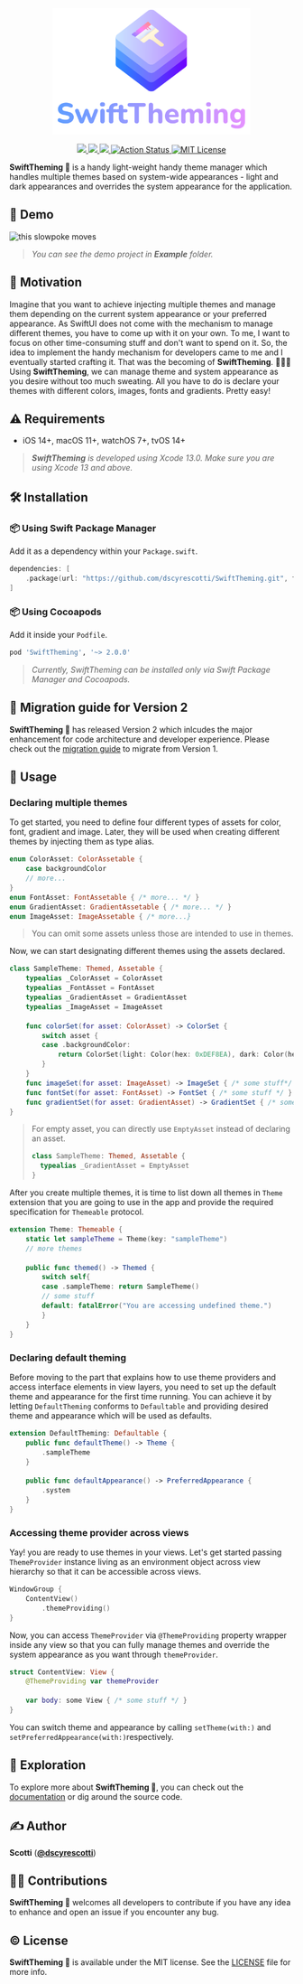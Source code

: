 <p  align="center">
<img  width="70%" src="https://github.com/dscyrescotti/SwiftTheming/blob/main/Assets/swift-theming-logo.png?raw=true">
</p>

<p align="center">
    <a href="https://swiftpackageindex.com/dscyrescotti/SwiftTheming">
	    <img  src="https://img.shields.io/endpoint?url=https%3A%2F%2Fswiftpackageindex.com%2Fapi%2Fpackages%2Fdscyrescotti%2FSwiftTheming%2Fbadge%3Ftype%3Dplatforms"/> 
    </a>
    <a href="https://swiftpackageindex.com/dscyrescotti/SwiftTheming">
	    <img  src="https://img.shields.io/endpoint?url=https%3A%2F%2Fswiftpackageindex.com%2Fapi%2Fpackages%2Fdscyrescotti%2FSwiftTheming%2Fbadge%3Ftype%3Dswift-versions"/> 
    </a>
    <a href="https://codecov.io/gh/dscyrescotti/SwiftTheming">
	    <img  src="https://codecov.io/gh/dscyrescotti/SwiftTheming/branch/main/graph/badge.svg?token=D7DRKAD0VP"/> 
    </a>
    <a href="https://github.com/dscyrescotti/SwiftTheming/actions/workflows/swift.yml">
     	<img src="https://github.com/dscyrescotti/SwiftTheming/actions/workflows/swift.yml/badge.svg" alt="Action Status"/>
    </a>
    <a href="LICENSE">
        <img src="https://img.shields.io/badge/license-MIT-brightgreen.svg" alt="MIT License">
    </a>
</p>

**SwiftTheming 🎨** is a handy light-weight handy theme manager which handles multiple themes based on system-wide appearances - light and dark appearances and overrides the system appearance for the application.

## 📱 Demo
<img src="https://github.com/dscyrescotti/SwiftTheming/blob/main/Assets/demo-app.gif?raw=true" alt="this slowpoke moves"  width="40%"/><br/>
> *You can see the demo project in **Example** folder.*

## 🎉 Motivation 
Imagine that you want to achieve injecting multiple themes and manage them depending on the current system appearance or your preferred appearance. As SwiftUI does not come with the mechanism to manage different themes, you have to come up with it on your own. To me, I want to focus on other time-consuming stuff and don't want to spend on it. So, the idea to implement the handy mechanism for developers came to me and I eventually started crafting it. That was the becoming of **SwiftTheming**. 🎉🎉🎉 Using **SwiftTheming**, we can manage theme and system appearance as you desire without too much sweating. All you have to do is declare your themes with different colors, images, fonts and gradients. Pretty easy!

## ⚠️ Requirements 
- iOS 14+, macOS 11+, watchOS 7+, tvOS 14+

> ***SwiftTheming** is developed using Xcode 13.0. Make sure you are using Xcode 13 and above.*

## 🛠 Installation 
### 📦 Using Swift Package Manager
Add it as a dependency within your `Package.swift`.
```swift
dependencies: [
    .package(url: "https://github.com/dscyrescotti/SwiftTheming.git", from: "2.0.0")
]
```
### 📦 Using Cocoapods
Add it inside your `Podfile`.
```ruby
pod 'SwiftTheming', '~> 2.0.0'
```
> *Currently, SwiftTheming can be installed only via Swift Package Manager and Cocoapods.*

## 👀 Migration guide for Version 2
**SwiftTheming 🎨** has released Version 2 which inlcudes the major enhancement for code architecture and developer experience. Please check out the [migration guide](https://github.com/dscyrescotti/SwiftTheming/blob/main/MigrationGuide.md) to migrate from Version 1.

## 🎯 Usage
### Declaring multiple themes
To get started, you need to define four different types of assets for color, font, gradient and image. Later, they will be used when creating different themes by injecting them as type alias.
```swift
enum ColorAsset: ColorAssetable {
    case backgroundColor
    // more...
}
enum FontAsset: FontAssetable { /* more... */ }
enum GradientAsset: GradientAssetable { /* more... */ }
enum ImageAsset: ImageAssetable { /* more...}
```
> You can omit some assets unless those are intended to use in themes.

Now, we can start designating different themes using the assets declared.
```swift
class SampleTheme: Themed, Assetable {
    typealias _ColorAsset = ColorAsset
    typealias _FontAsset = FontAsset
    typealias _GradientAsset = GradientAsset
    typealias _ImageAsset = ImageAsset

    func colorSet(for asset: ColorAsset) -> ColorSet {
        switch asset {
        case .backgroundColor:
            return ColorSet(light: Color(hex: 0xDEF8EA), dark: Color(hex: 0x22442E))
        }
    }
    func imageSet(for asset: ImageAsset) -> ImageSet { /* some stuff*/ }
    func fontSet(for asset: FontAsset) -> FontSet { /* some stuff */ }
    func gradientSet(for asset: GradientAsset) -> GradientSet { /* some stuff */ }
}
```
> For empty asset, you can directly use `EmptyAsset` instead of declaring an asset.
> ```swift
> class SampleTheme: Themed, Assetable {
>   typealias _GradientAsset = EmptyAsset
> }
> ```

After you create multiple themes, it is time to list down all themes in `Theme` extension that you are going to use in the app and provide the required specification for `Themeable` protocol.
```swift
extension Theme: Themeable {
    static let sampleTheme = Theme(key: "sampleTheme")
    // more themes
    
    public func themed() -> Themed {
        switch self{
        case .sampleTheme: return SampleTheme()
        // some stuff
        default: fatalError("You are accessing undefined theme.")
        }
    }
}
```

### Declaring default theming
Before moving to the part that explains how to use theme providers and access interface elements in view layers, you need to set up the default theme and appearance for the first time running. You can achieve it by letting `DefaultTheming` conforms to `Defaultable` and providing desired theme and appearance which will be used as defaults.
```swift
extension DefaultTheming: Defaultable {
    public func defaultTheme() -> Theme {
        .sampleTheme
    }
    
    public func defaultAppearance() -> PreferredAppearance {
        .system
    }
}
```

### Accessing theme provider across views
Yay! you are ready to use themes in your views. Let's get started passing `ThemeProvider` instance living as an environment object across view hierarchy so that it can be accessible across views.
```swift
WindowGroup {
    ContentView()
        .themeProviding()
}
```
Now, you can access `ThemeProvider` via `@ThemeProviding` property wrapper inside any view so that you can fully manage themes and override the system appearance as you want through `themeProvider`.
```swift
struct ContentView: View {
    @ThemeProviding var themeProvider
    
    var body: some View { /* some stuff */ }
}
```
You can switch theme and appearance by calling `setTheme(with:)` and `setPreferredAppearance(with:)`respectively.

## 🔎 Exploration
To explore more about **SwiftTheming 🎨**, you can check out the [documentation](https://dscyrescotti.github.io/SwiftTheming/documentation/swifttheming/) or dig around the source code.

## ✍️ Author
**Scotti** (**[@dscyrescotti](https://twitter.com/dscyrescotti)**)

## 👨‍💻 Contributions

**SwiftTheming 🎨**  welcomes all developers to contribute if you have any idea to enhance and open an issue if you encounter any bug.

## © License

**SwiftTheming 🎨** is available under the MIT license. See the  [LICENSE](https://github.com/dscyrescotti/SwiftTheming/blob/main/LICENSE)  file for more info.
